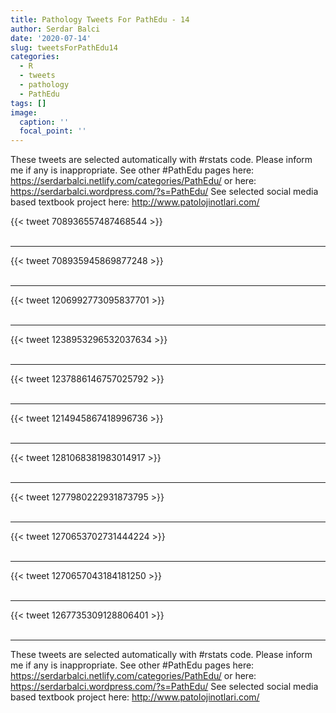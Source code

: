 ```yaml
---
title: Pathology Tweets For PathEdu - 14
author: Serdar Balci
date: '2020-07-14'
slug: tweetsForPathEdu14
categories:
  - R
  - tweets
  - pathology
  - PathEdu
tags: []
image:
  caption: ''
  focal_point: ''
---
```



These tweets are selected automatically with #rstats code. Please inform me if any is inappropriate.
See other #PathEdu pages here: https://serdarbalci.netlify.com/categories/PathEdu/  or here: https://serdarbalci.wordpress.com/?s=PathEdu/ 
See selected social media based textbook project here: http://www.patolojinotlari.com/

{{< tweet 708936557487468544 >}}
<br>
<br>
<hr>
{{< tweet 708935945869877248 >}}
<br>
<br>
<hr>
{{< tweet 1206992773095837701 >}}
<br>
<br>
<hr>
{{< tweet 1238953296532037634 >}}
<br>
<br>
<hr>
{{< tweet 1237886146757025792 >}}
<br>
<br>
<hr>
{{< tweet 1214945867418996736 >}}
<br>
<br>
<hr>
{{< tweet 1281068381983014917 >}}
<br>
<br>
<hr>
{{< tweet 1277980222931873795 >}}
<br>
<br>
<hr>
{{< tweet 1270653702731444224 >}}
<br>
<br>
<hr>
{{< tweet 1270657043184181250 >}}
<br>
<br>
<hr>
{{< tweet 1267735309128806401 >}}
<br>
<br>
<hr>


These tweets are selected automatically with #rstats code. Please inform me if any is inappropriate.
See other #PathEdu pages here: https://serdarbalci.netlify.com/categories/PathEdu/  or here: https://serdarbalci.wordpress.com/?s=PathEdu/ 
See selected social media based textbook project here: http://www.patolojinotlari.com/
